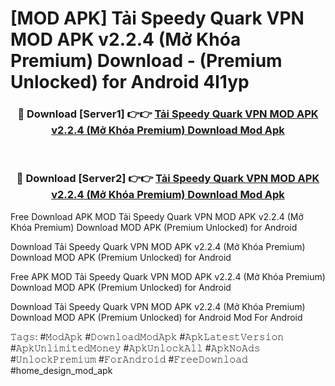 # [MOD APK] Tải Speedy Quark VPN MOD APK v2.2.4 (Mở Khóa Premium) Download - (Premium Unlocked) for Android 4l1yp



<div align="center">
<h3>🔴 Download [Server1] 👉👉 <a href="https://momento.my/?title=Tải_Speedy_Quark_VPN_MOD_APK_v2.2.4_(Mở_Khóa_Premium)_Download">Tải Speedy Quark VPN MOD APK v2.2.4 (Mở Khóa Premium) Download Mod Apk</a></h3><br>

<h3>🔴 Download [Server2] 👉👉 <a href="https://momento.my/?title=Tải_Speedy_Quark_VPN_MOD_APK_v2.2.4_(Mở_Khóa_Premium)_Download">Tải Speedy Quark VPN MOD APK v2.2.4 (Mở Khóa Premium) Download Mod Apk</a></h3>
</div>



Free Download APK MOD Tải Speedy Quark VPN MOD APK v2.2.4 (Mở Khóa Premium) Download MOD APK (Premium Unlocked) for Android

Download Tải Speedy Quark VPN MOD APK v2.2.4 (Mở Khóa Premium) Download MOD APK (Premium Unlocked) for Android

Free APK MOD Tải Speedy Quark VPN MOD APK v2.2.4 (Mở Khóa Premium) Download MOD APK (Premium Unlocked) for Android

Download Tải Speedy Quark VPN MOD APK v2.2.4 (Mở Khóa Premium) Download MOD APK (Premium Unlocked) for Android Mod For Android

𝚃𝚊𝚐𝚜: #𝙼𝚘𝚍𝙰𝚙𝚔 #𝙳𝚘𝚠𝚗𝚕𝚘𝚊𝚍𝙼𝚘𝚍𝙰𝚙𝚔 #𝙰𝚙𝚔𝙻𝚊𝚝𝚎𝚜𝚝𝚅𝚎𝚛𝚜𝚒𝚘𝚗 #𝙰𝚙𝚔𝚄𝚗𝚕𝚒𝚖𝚒𝚝𝚎𝚍𝙼𝚘𝚗𝚎𝚢 #𝙰𝚙𝚔𝚄𝚗𝚕𝚘𝚌𝚔𝙰𝚕𝚕 #𝙰𝚙𝚔𝙽𝚘𝙰𝚍𝚜 #𝚄𝚗𝚕𝚘𝚌𝚔𝙿𝚛𝚎𝚖𝚒𝚞𝚖 #𝙵𝚘𝚛𝙰𝚗𝚍𝚛𝚘𝚒𝚍 #𝙵𝚛𝚎𝚎𝙳𝚘𝚠𝚗𝚕𝚘𝚊𝚍 #home_design_mod_apk

